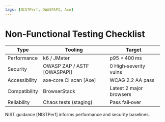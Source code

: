 ```yaml
---
tags: [NISTPerf, OWASPAPI, Axe]
---
```

# Non‑Functional Testing Checklist

| Type | Tooling | Target |
|------|---------|--------|
| Performance | k6 / JMeter | p95 < 400 ms |
| Security | OWASP ZAP / ASTF [OWASPAPI] | 0 High‑severity vulns |
| Accessibility | axe‑core CI scan [Axe] | WCAG 2.2 AA pass |
| Compatibility | BrowserStack | Latest 2 major browsers |
| Reliability | Chaos tests (staging) | Pass fail‑over |

NIST guidance [NISTPerf] informs performance and security baselines.
